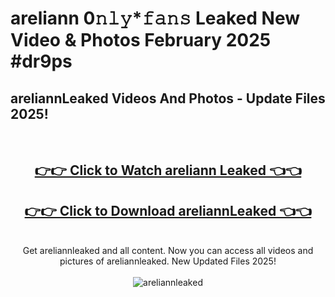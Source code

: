 # areliann 0𝚗𝚕𝚢*𝚏𝚊𝚗𝚜 Leaked New Video & Photos February 2025 #dr9ps

<h2>areliannLeaked Videos And Photos - Update Files 2025!</h2>
<br>
<div align="center">
<h2><a href="https://mediaupload.pro?title=areliann&ref=11F" rel="nofollow">👉👉 Click to Watch areliann Leaked 👈👈</a></h2>
<h2><a href="https://mediaupload.pro?title=areliann&ref=11F" rel="nofollow">👉👉 Click to Download areliannLeaked 👈👈</a></h2>
<br>
Get areliannleaked and all content. Now you can access all videos and pictures of areliannleaked. New Updated Files 2025!
<br>
<br>
<a href="https://mediaupload.pro?title=areliann&ref=11F" rel="nofollow" data-target="animated-image.originalLink"><img src="https://i.ibb.co/Gkj2r4b/banner.png" alt="areliannleaked" style="max-width: 100%; display: inline-block;" data-target="animated-image.originalImage"></a>
</div>
<br>

